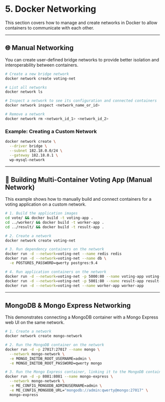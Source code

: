 # 5. Docker Networking

This section covers how to manage and create networks in Docker to allow containers to communicate with each other.

---

## 🌐 Manual Networking

You can create user-defined bridge networks to provide better isolation and interoperability between containers.

```bash
# Create a new bridge network
docker network create voting-net

# List all networks
docker network ls

# Inspect a network to see its configuration and connected containers
docker network inspect <network_name_or_id>

# Remove a network
docker network rm <network_id_1> <network_id_2>
```

### Example: Creating a Custom Network

```bash
docker network create \
  --driver bridge \
  --subnet 182.18.0.0/24 \
  --gateway 182.18.0.1 \
  wp-mysql-network
```

---

## 🧱 Building Multi-Container Voting App (Manual Network)

This example shows how to manually build and connect containers for a voting application on a custom network.

```bash
# 1. Build the application images
cd vote/ && docker build -t voting-app .
cd ../worker/ && docker build -t worker-app .
cd ../result/ && docker build -t result-app .

# 2. Create a network
docker network create voting-net

# 3. Run dependency containers on the network
docker run -d --network=voting-net --name redis redis
docker run -d --network=voting-net --name db \
  -e POSTGRES_PASSWORD=qwerty postgres:9.4

# 4. Run application containers on the network
docker run -d --network=voting-net -p 5000:80 --name voting-app voting-app
docker run -d --network=voting-net -p 5001:80 --name result-app result-app
docker run -d --network=voting-net --name worker-app worker-app
```

---

## MongoDB & Mongo Express Networking

This demonstrates connecting a MongoDB container with a Mongo Express web UI on the same network.

```bash
# 1. Create a network
docker network create mongo-network

# 2. Run the MongoDB container on the network
docker run -d -p 27017:27017 --name mongo \
  --network mongo-network \
  -e MONGO_INITDB_ROOT_USERNAME=admin \
  -e MONGO_INITDB_ROOT_PASSWORD=qwerty mongo

# 3. Run the Mongo Express container, linking it to the MongoDB container
docker run -d -p 8081:8081 --name mongo-express \
  --network mongo-network \
  -e ME_CONFIG_MONGODB_ADMINUSERNAME=admin \
  -e ME_CONFIG_MONGODB_URL="mongodb://admin:qwerty@mongo:27017" \
  mongo-express
